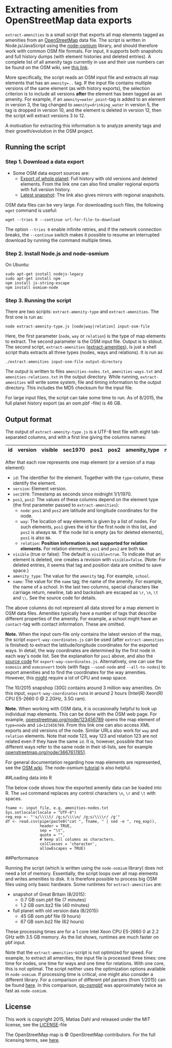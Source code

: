 # Extracting amenities from OpenStreetMap data exports

`extract-amenities` is a small script that exports all map elements tagged as amenities from an [OpenStreetMap](https://www.openstreetmap.org) data file. The script is written in Node.js/JavaScript using the [node-osmium](https://github.com/osmcode/node-osmium) library, and should therefore work with common OSM file formats. For input, it supports both snapshots and full history dumps (with element histories and deleted entries). A complete list of all amenity tags currently in use and their use numbers can be found on the OSM wiki, see [this link](https://wiki.openstreetmap.org/wiki/Key:amenity). 

More specifically, the script reads an OSM input file and extracts all map elements  that has an `amenity=..` tag. If the input file contains multiple versions of the same element (as with history exports), the selection criterion is to include all versions **after** the element has been tagged as an amenity. For example, if an `amenity=water_point`-tag is added to an element in version 3, the tag changed to `amenity=drinking_water` in version 5, the tag is dropped in version 10, and the element is deleted in version 12, then the script will extract versions 3 to 12. 

A motivation for extracting this information is to analyze amenity tags and their growth/evolution in the OSM project. 

## Running the script

### Step 1. Download a data export

- Some OSM data export sources are:
   - [Export of whole planet](https://planet.openstreetmap.org/planet/full-history/): Full history with old versions and deleted elements. From the link one can also find smaller regional exports with full version history. 
   - [Latest snapshot](https://wiki.openstreetmap.org/wiki/Planet.osm): The link also gives mirrors with regional snapshots.

OSM data files can be very large. For downloading such files, the following `wget` command is  useful:

```
wget --tries 0 --continue url-for-file-to-download
```

The option `--tries 0` enable infinite retries, and if the network connection breaks, the `--continue` switch makes it possible to resume an interrupted download by running the command multiple times. 

### Step 2. Install Node.js and node-osmium

On Ubuntu:

```
sudo apt-get install nodejs-legacy
sudo apt-get install npm
npm install js-string-escape
npm install osmium-node
```

### Step 3. Running the script

There are two scripts: `extract-amenity-type` and `extract-amenities`. The first one is run as:

```
node extract-amenity-type.js [node|way|relation] input-osm-file
```

Here, the first parameter (`node`, `way` or `relation`) is the type of map elements to extract. The second parameter is the OSM input file. Output is to stdout. The second script, `extract-amenities` ([extract-amenities](extract-amenities)), is just a shell script thats extracts all three types (nodes, ways and relations). It is run as:

```
./extract-amenities input-osm-file output-directory
```

The output is written to files `amenities-nodes.txt`, `amenities-ways.txt` and `amenities-relations.txt` in the output directory. While running, `extract-amenities` will write some system, file and timing information to the output directory. This includes the MD5 checksum for the input file.

For large input files, the script can take some time to run. As of 8/2015, the full planet history export (as an osm.pbf -file) is 46 GB. 

## Output format

The output of `extract-amenity-type.js` is a UTF-8 text file with eight tab-separated columns, and with a first line giving the columns names:

|     id| version|visible |    sec1970|     pos1|       pos2|amenity_type |name                                         |
|------:|-------:|:-------|----------:|--------:|----------:|:------------|:--------------------------------------------|

After that each row represents one map element (or a version of a map element):

- `id`: The identifier for the element. Together with the `type`-column, these identify the element. 
- `version`: Element version.
- `sec1970`: Timestamp as seconds since midnight 1/1/1970.
- `pos1`, `pos2`: The values of these columns depend on the element type (the first parameter passed to `extract-amenities`):
   - `node`: `pos1` and `pos2` are latitude and longitude coordinates for the node.
   - `way`: The location of way elements is given by a list of nodes. For such elements, `pos1` gives the id for the first node in this list, and `pos2` is always `NA`. If the node list is empty (as for deleted elements), `pos1` is also `NA`. 
   - `relation`: **Position information is not supported for relation elements.** For relation elements, `pos1` and `pos2` are both `NA`.
- `visible` (true or false): The default is `visible=true`. To indicate that an element is deleted, one creates a revision with `visible=false`. (Note: For deleted entries, it seems that tag and position data are omitted to save space.)
- `amenity_type`: The value for the `amenity` tag. For example, `school`.
- `name`: The value for the `name` tag; the name of the amenity. For example, the name of a school. In the last two columns, special characters like carriage return, newline, tab and backslash are escaped as `\r`, `\n`, `\t` and `\\`. See the source code for details.

The above columns do not represent all data stored for a map element in OSM data files. Amenities typically have a number of tags that describe different properties of the amenity. For example, a school might have an `contact`-tag with contact information. These are omitted. 

**Note.** When the input osm-file only contains the latest version of the map, the script `export-way-coordinates.js` can be used (after `extract-amenities` is finished) to extract the latitude/longitude coordinates for the exported ways. In detail, the way coordinates are determined by the first node in each way's node list. See the explanation for `pos1` above, and also the [source code](extract-way-coordinates.js) for `export-way-coordinates.js`. Alternatively, one can use the `osmosis` and `osmconvert` tools (with flags `--used-node` and `--all-to-nodes`) to export amenities and to find the coordinates for the way amenities. However, this [might](https://github.com/podolsir/osmosis-fastused) require a lot of CPU and swap space. 

The 10/2015 snapshop (30G) contains around 3 million way amenities. On this input, `export-way-coordinates` runs in around 2 hours (Intel(R) Xeon(R) CPU E5-2660 0 @ 2.2GHz, 3.5G ram).

**Note.** When working with OSM data, it is occasionally helpful to look up individual map elements. This can be done with the OSM web page. For example, [openstreetmap.org/node/123456789](https://www.openstreetmap.org/node/123456789) opens the map element of `type=node` and `id=123456789`. From this link one can also access XML exports and old versions of the node. Similar URLs also work for `way` and `relation` elements. Note that node 123, way 123 and relation 123 are not related even if they have the same `id`. It is, however, possible that two different ways refer to the same node in their id-lists, see for example [openstreetmap.org/node/3667617851](https://www.openstreetmap.org/node/3667617851). 

For general documentation regarding how map elements are represented, see the [OSM wiki](https://wiki.openstreetmap.org/wiki/Elements). The node-osmium [tutorial](https://github.com/osmcode/node-osmium/blob/master/doc/tutorial.md) is also helpful.

##Loading data into R

The below code shows how the exported amenity data can be loaded into R. The `sed` command replaces any control characters `\n`, `\r` and `\t` with spaces. 

```
fname <- input file, e.g. amenities-nodes.txt
Sys.setlocale(locale = "UTF-8")
reg_exp <- "'s/\\\\t/ /g;s/\\\\n/ /g;s/\\\\r/ /g'"
df <- read.csv(pipe(paste0("cat ", fname, " | sed -e ", reg_exp)),
               header = TRUE,
               sep = "\t",
               quote = "",
               # keep all columns as characters. 
               colClasses = 'character',
               allowEscapes = TRUE)
```


##Performance

Running the script (which is written using the `node-osmium` library) does not need a lot of memory. Essentially, the script loops over all map elements and writes amenities to disk. It is therefore possible to process big OSM files using only basic hardware. Some runtimes for `extract-amenities` are:

- snapshot of Great Britain (8/2015):
   - 0.7 GB osm.pbf file (7 minutes)
   - 1.2 GB osm.bz2 file (40 minutes)
- full planet with old version data (8/2015):
   - 45 GB osm.pbf file (9 hours)
   - 67 GB osm.bz2 file (62 hours)

These processing times are for a 1 core Intel Xeon CPU E5-2660 0 at 2.2 GHz with 3.5 GB memory. As the list shows, runtimes are much faster on pbf input. 

Note that the `extract-amenities`-script is not optimized for speed. For example, to extract all amenities, the input file is processed three times: one time for nodes, one time for ways and one time for relations. With one core, this is not optimal. The script neither uses the optimization options available in `node-osmium`. If processing time is critical, one might also consider a different library. For a comparison of different pbf parsers (from 1/2015) can be found [here](https://github.com/pelias/pbf-parser-comparison). In this comparison, [go-osmpbf](https://github.com/qedus/osmpbf) was approximately twice as fast as `node-osmium`. 


## License

This work is copyright 2015, Matias Dahl and released under the MIT license, see the [LICENSE](LICENSE.md)-file 

The OpenStreetMap map is © OpenStreetMap contributors. For the full licensing terms, see [here](https://www.openstreetmap.org/copyright). 
